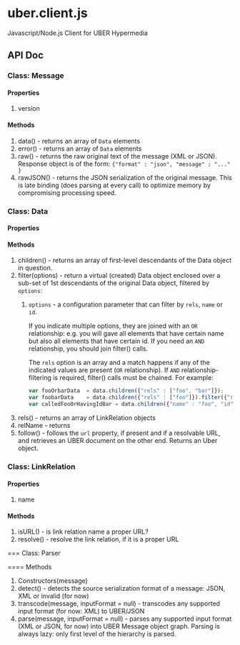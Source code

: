 uber.client.js
==============

Javascript/Node.js Client for UBER Hypermedia 

## API Doc

### Class: Message

#### Properties

1. version

#### Methods

1. data() - returns an array of `Data` elements
2. error() - returns an array of `Data` elements
3. raw() - returns the raw original text of the message (XML or JSON). Response object is of the form: `{"format" : "json", "message" : "..." }`
4. rawJSON() - returns the JSON serialization of the original message. This is late binding (does parsing at every call) to optimize memory by compromising processing speed.


### Class: Data

#### Properties

#### Methods

1. children() - returns an array of first-level descendants of the Data object in question.
1. filter(options) - return a virtual (created) Data object enclosed over a sub-set of 1st descendants of the original Data object, filtered by `options`:
    1. `options` - a configuration parameter that can filter by `rels`, `name` or `id`. 
        
        If you indicate multiple options, they are joined with an `OR` relationship: e.g. you will gave all elements that have certain name but also all elements that have certain id. If you need an `AND` relationship, you should join filter() calls.
        
        The `rels` option is an array and a match happens if any of the indicated values are present (`OR` relationship). If `AND` relationship-filtering is required, filter() calls must be chained. For example:
        
        ```javascript
        var fooOrbarData  = data.children({"rels" : ["foo", "bar"]});
        var foobarData    = data.children({"rels" : ["foo"]}).filter({"rels" : ["bar"]});
        var calledFooOrHavingIdBar = data.children({"name" : "foo", "id" : "bar"}); // This is a 'union'
        ```
1. rels() - returns an array of LinkRelation objects
2. relName - returns 
2. follow() - follows the `url` property, if present and if a resolvable URL, and retrieves an UBER document on the other end. Returns an Uber object.

### Class: LinkRelation

#### Properties

1. name

#### Methods

1. isURL() - is link relation name a proper URL?
2. resolve() - resolve the link relation, if it is a proper URL

=== Class: Parser

==== Methods

1. Constructors(message) 
2. detect() - detects the source serialization format of a message: JSON, XML or invalid (for now)
2. transcode(message, inputFormat = null) - transcodes any supported input format (for now: XML) to UBER/JSON
3. parse(message, inputFormat = null) - parses any supported input format (XML or JSON, for now) into UBER Message object graph. Parsing is always lazy: only first level of the hierarchy is parsed.
